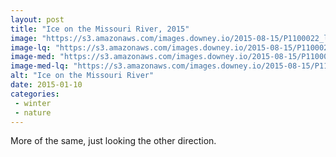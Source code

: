 ```yaml
---
layout: post
title: "Ice on the Missouri River, 2015"
image: "https://s3.amazonaws.com/images.downey.io/2015-08-15/P1100022_large.jpg"
image-lq: "https://s3.amazonaws.com/images.downey.io/2015-08-15/P1100022_large_lq.jpg"
image-med: "https://s3.amazonaws.com/images.downey.io/2015-08-15/P1100022_medium.jpg"
image-med-lq: "https://s3.amazonaws.com/images.downey.io/2015-08-15/P1100022_medium_lq.jpg"
alt: "Ice on the Missouri River"
date: 2015-01-10
categories:
 - winter
 - nature
---
```


More of the same, just looking the other direction.
